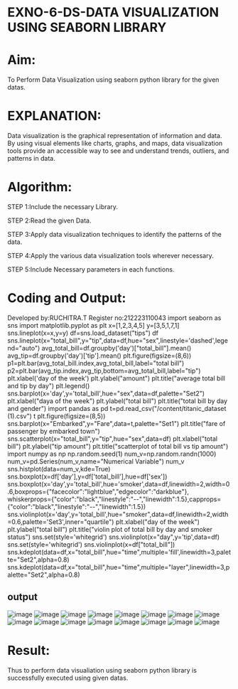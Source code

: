 # EXNO-6-DS-DATA VISUALIZATION USING SEABORN LIBRARY

# Aim:
  To Perform Data Visualization using seaborn python library for the given datas.

# EXPLANATION:
Data visualization is the graphical representation of information and data. By using visual elements like charts, graphs, and maps, data visualization tools provide an accessible way to see and understand trends, outliers, and patterns in data.

# Algorithm:
STEP 1:Include the necessary Library.

STEP 2:Read the given Data.

STEP 3:Apply data visualization techniques to identify the patterns of the data.

STEP 4:Apply the various data visualization tools wherever necessary.

STEP 5:Include Necessary parameters in each functions.

# Coding and Output:
Developed by:RUCHITRA.T
Register no:212223110043
import seaborn as sns
import matplotlib.pyplot as plt
x=[1,2,3,4,5]
y=[3,5,1,7,1]
sns.lineplot(x=x,y=y)
df=sns.load_dataset("tips")
df
sns.lineplot(x="total_bill",y="tip",data=df,hue="sex",linestyle='dashed',legend="auto")
avg_total_bill=df.groupby('day')["total_bill"].mean()
avg_tip=df.groupby('day')['tip'].mean()
plt.figure(figsize=(8,6))
p1=plt.bar(avg_total_bill.index,avg_total_bill,label="total bill")
p2=plt.bar(avg_tip.index,avg_tip,bottom=avg_total_bill,label="tip")
plt.xlabel('day of the week')
plt.ylabel("amount")
plt.title("average total bill and tip by day")
plt.legend()
sns.barplot(x='day',y='total_bill',hue="sex",data=df,palette="Set2")
plt.xlabel("daya of the week")
plt.ylabel("total bill")
plt.title("total bill by day and gender")
import pandas as pd
t=pd.read_csv("/content/titanic_dataset (1).csv")
t
plt.figure(figsize=(8,5))
sns.barplot(x="Embarked",y="Fare",data=t,palette="Set1")
plt.title("fare of passenger by embarked town")
sns.scatterplot(x="total_bill",y="tip",hue="sex",data=df)
plt.xlabel("total bill")
plt.ylabel("tip amount")
plt.title("scatterplot of total bill vs tip amount")
import numpy as np
np.random.seed(1)
num_v=np.random.randn(1000)
num_v=pd.Series(num_v,name="Numerical Variable")
num_v
sns.histplot(data=num_v,kde=True)
sns.boxplot(x=df['day'],y=df['total_bill'],hue=df['sex'])
sns.boxplot(x='day',y='total_bill',hue='smoker',data=df,linewidth=2,width=0.6,boxprops={"facecolor":"lightblue","edgecolor":"darkblue"},
whiskerprops={"color":"black","linestyle":"--","linewidth":1.5},capprops={"color":"black","linestyle":"--","linewidth":1.5})
sns.violinplot(x='day',y='total_bill',hue="smoker",data=df,linewidth=2,width=0.6,palette='Set3',inner="quartile")
plt.xlabel("day of the week")
plt.ylabel("total bill")
plt.title("violin plot of total bill by day and smoker status")
sns.set(style='whitegrid')
sns.violinplot(x="day",y='tip',data=df)
sns.set(style='whitegrid')
sns.violinplot(x=df["total_bill"])
sns.kdeplot(data=df,x="total_bill",hue="time",multiple='fill',linewidth=3,palette="Set2",alpha=0.8)
sns.kdeplot(data=df,x="total_bill",hue="time",multiple="layer",linewidth=3,palette="Set2",alpha=0.8)

## output
![image](https://github.com/RuchitraThiyagaraj/EXNO-6-DS/assets/154776996/2aae054f-409f-4d2c-96c5-ca1cb5ed913e)
![image](https://github.com/RuchitraThiyagaraj/EXNO-6-DS/assets/154776996/d3a9f4aa-7c7c-43d8-ace1-adb8a4e3ff28)
![image](https://github.com/RuchitraThiyagaraj/EXNO-6-DS/assets/154776996/1ec84cb8-fc97-4253-9e38-8c02b03935b3)
![image](https://github.com/RuchitraThiyagaraj/EXNO-6-DS/assets/154776996/4c94acda-12b9-44a7-8f47-37c3d1750e3e)
![image](https://github.com/RuchitraThiyagaraj/EXNO-6-DS/assets/154776996/59d62288-ec98-403e-aa08-3f9ca5f9d28d)
![image](https://github.com/RuchitraThiyagaraj/EXNO-6-DS/assets/154776996/4ab660da-d7ca-40b1-a93a-865f49183486)
![image](https://github.com/RuchitraThiyagaraj/EXNO-6-DS/assets/154776996/bd56040f-b31b-433f-8cf3-1d6e36e713b0)
![image](https://github.com/RuchitraThiyagaraj/EXNO-6-DS/assets/154776996/a676e1e0-2a0c-48e7-862c-a34c720df965)
![image](https://github.com/RuchitraThiyagaraj/EXNO-6-DS/assets/154776996/50f38b9d-344f-4c06-bb3f-ac07af97fcdd)
![image](https://github.com/RuchitraThiyagaraj/EXNO-6-DS/assets/154776996/89730294-47f4-4a59-8cd5-ade7b0a0f244)
![image](https://github.com/RuchitraThiyagaraj/EXNO-6-DS/assets/154776996/f6d9169c-1266-4558-9ce0-a312cf4c2b9a)
![image](https://github.com/RuchitraThiyagaraj/EXNO-6-DS/assets/154776996/3b14e262-0421-4de5-935f-85e3fe5ed453)
![image](https://github.com/RuchitraThiyagaraj/EXNO-6-DS/assets/154776996/e6088d24-e109-47f3-93bf-3d01617fc22a)
![image](https://github.com/RuchitraThiyagaraj/EXNO-6-DS/assets/154776996/4be65981-f717-4e22-8bf3-93195dd137d9)
![image](https://github.com/RuchitraThiyagaraj/EXNO-6-DS/assets/154776996/d62b05af-abdb-4f21-9134-1c5d5550cf08)
![image](https://github.com/RuchitraThiyagaraj/EXNO-6-DS/assets/154776996/ed32a9ce-65ae-4d3a-b4d2-fb2362d68e7e)
# Result:
Thus to perform data visualiation using seaborn python library is successfully executed using given datas.
